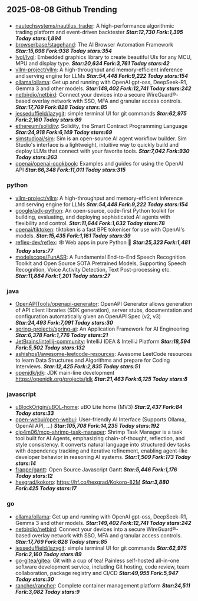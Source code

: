 ## 2025-08-08 Github Trending

### 
* [nautechsystems/nautilus_trader](https://github.com/nautechsystems/nautilus_trader): A high-performance algorithmic trading platform and event-driven backtester ***Star:12,730 Fork:1,395 Today stars:1,894***
* [browserbase/stagehand](https://github.com/browserbase/stagehand): The AI Browser Automation Framework ***Star:15,698 Fork:938 Today stars:354***
* [lvgl/lvgl](https://github.com/lvgl/lvgl): Embedded graphics library to create beautiful UIs for any MCU, MPU and display type. ***Star:20,634 Fork:3,761 Today stars:42***
* [vllm-project/vllm](https://github.com/vllm-project/vllm): A high-throughput and memory-efficient inference and serving engine for LLMs ***Star:54,448 Fork:9,222 Today stars:154***
* [ollama/ollama](https://github.com/ollama/ollama): Get up and running with OpenAI gpt-oss, DeepSeek-R1, Gemma 3 and other models. ***Star:149,402 Fork:12,741 Today stars:242***
* [netbirdio/netbird](https://github.com/netbirdio/netbird): Connect your devices into a secure WireGuard®-based overlay network with SSO, MFA and granular access controls. ***Star:17,769 Fork:828 Today stars:85***
* [jesseduffield/lazygit](https://github.com/jesseduffield/lazygit): simple terminal UI for git commands ***Star:62,975 Fork:2,160 Today stars:89***
* [ethereum/solidity](https://github.com/ethereum/solidity): Solidity, the Smart Contract Programming Language ***Star:24,918 Fork:6,149 Today stars:69***
* [simstudioai/sim](https://github.com/simstudioai/sim): Sim is an open-source AI agent workflow builder. Sim Studio's interface is a lightweight, intuitive way to quickly build and deploy LLMs that connect with your favorite tools. ***Star:7,042 Fork:930 Today stars:263***
* [openai/openai-cookbook](https://github.com/openai/openai-cookbook): Examples and guides for using the OpenAI API ***Star:66,348 Fork:11,011 Today stars:315***

### python
* [vllm-project/vllm](https://github.com/vllm-project/vllm): A high-throughput and memory-efficient inference and serving engine for LLMs ***Star:54,448 Fork:9,222 Today stars:154***
* [google/adk-python](https://github.com/google/adk-python): An open-source, code-first Python toolkit for building, evaluating, and deploying sophisticated AI agents with flexibility and control. ***Star:11,644 Fork:1,632 Today stars:78***
* [openai/tiktoken](https://github.com/openai/tiktoken): tiktoken is a fast BPE tokeniser for use with OpenAI's models. ***Star:15,435 Fork:1,161 Today stars:39***
* [reflex-dev/reflex](https://github.com/reflex-dev/reflex): 🕸️ Web apps in pure Python 🐍 ***Star:25,323 Fork:1,481 Today stars:77***
* [modelscope/FunASR](https://github.com/modelscope/FunASR): A Fundamental End-to-End Speech Recognition Toolkit and Open Source SOTA Pretrained Models, Supporting Speech Recognition, Voice Activity Detection, Text Post-processing etc. ***Star:11,884 Fork:1,201 Today stars:27***

### java
* [OpenAPITools/openapi-generator](https://github.com/OpenAPITools/openapi-generator): OpenAPI Generator allows generation of API client libraries (SDK generation), server stubs, documentation and configuration automatically given an OpenAPI Spec (v2, v3) ***Star:24,493 Fork:7,091 Today stars:30***
* [spring-projects/spring-ai](https://github.com/spring-projects/spring-ai): An Application Framework for AI Engineering ***Star:6,378 Fork:1,776 Today stars:21***
* [JetBrains/intellij-community](https://github.com/JetBrains/intellij-community): IntelliJ IDEA & IntelliJ Platform ***Star:18,594 Fork:5,502 Today stars:132***
* [ashishps1/awesome-leetcode-resources](https://github.com/ashishps1/awesome-leetcode-resources): Awesome LeetCode resources to learn Data Structures and Algorithms and prepare for Coding Interviews. ***Star:12,425 Fork:2,835 Today stars:51***
* [openjdk/jdk](https://github.com/openjdk/jdk): JDK main-line development https://openjdk.org/projects/jdk ***Star:21,463 Fork:6,125 Today stars:8***

### javascript
* [uBlockOrigin/uBOL-home](https://github.com/uBlockOrigin/uBOL-home): uBO Lite home (MV3) ***Star:2,437 Fork:84 Today stars:33***
* [open-webui/open-webui](https://github.com/open-webui/open-webui): User-friendly AI Interface (Supports Ollama, OpenAI API, ...) ***Star:105,708 Fork:14,235 Today stars:192***
* [cjo4m06/mcp-shrimp-task-manager](https://github.com/cjo4m06/mcp-shrimp-task-manager): Shrimp Task Manager is a task tool built for AI Agents, emphasizing chain-of-thought, reflection, and style consistency. It converts natural language into structured dev tasks with dependency tracking and iterative refinement, enabling agent-like developer behavior in reasoning AI systems. ***Star:1,509 Fork:173 Today stars:14***
* [frappe/gantt](https://github.com/frappe/gantt): Open Source Javascript Gantt ***Star:5,446 Fork:1,176 Today stars:12***
* [hexgrad/kokoro](https://github.com/hexgrad/kokoro): https://hf.co/hexgrad/Kokoro-82M ***Star:3,880 Fork:425 Today stars:17***

### go
* [ollama/ollama](https://github.com/ollama/ollama): Get up and running with OpenAI gpt-oss, DeepSeek-R1, Gemma 3 and other models. ***Star:149,402 Fork:12,741 Today stars:242***
* [netbirdio/netbird](https://github.com/netbirdio/netbird): Connect your devices into a secure WireGuard®-based overlay network with SSO, MFA and granular access controls. ***Star:17,769 Fork:828 Today stars:85***
* [jesseduffield/lazygit](https://github.com/jesseduffield/lazygit): simple terminal UI for git commands ***Star:62,975 Fork:2,160 Today stars:89***
* [go-gitea/gitea](https://github.com/go-gitea/gitea): Git with a cup of tea! Painless self-hosted all-in-one software development service, including Git hosting, code review, team collaboration, package registry and CI/CD ***Star:49,955 Fork:5,947 Today stars:30***
* [rancher/rancher](https://github.com/rancher/rancher): Complete container management platform ***Star:24,511 Fork:3,082 Today stars:9***
